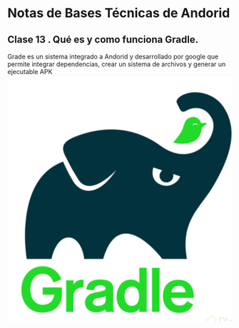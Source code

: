 # Notas de Bases Técnicas de Andorid 

## Clase 13 . Qué es y como funciona Gradle.
  Grade es un sistema integrado a Andorid y desarrollado por google que permite integrar dependencias, crear un sistema de archivos y generar un ejecutable  APK
![src/gradle.png](src/gradle.png)
